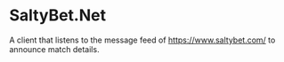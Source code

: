 # SaltyBet.Net
A client that listens to the message feed of https://www.saltybet.com/ to announce match details.
